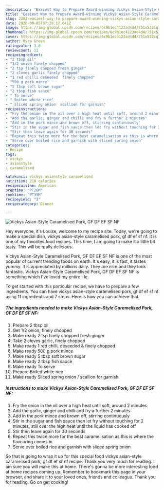 ```yaml
---
description: "Easiest Way to Prepare Award-winning Vickys Asian-Style Caramelised Pork, GF DF EF SF NF"
title: "Easiest Way to Prepare Award-winning Vickys Asian-Style Caramelised Pork, GF DF EF SF NF"
slug: 2283-easiest-way-to-prepare-award-winning-vickys-asian-style-caramelised-pork-gf-df-ef-sf-nf
date: 2020-09-05T07:20:17.641Z
image: https://img-global.cpcdn.com/recipes/6c9b1ec4123ad4d4/751x532cq70/vickys-asian-style-caramelised-pork-gf-df-ef-sf-nf-recipe-main-photo.jpg
thumbnail: https://img-global.cpcdn.com/recipes/6c9b1ec4123ad4d4/751x532cq70/vickys-asian-style-caramelised-pork-gf-df-ef-sf-nf-recipe-main-photo.jpg
cover: https://img-global.cpcdn.com/recipes/6c9b1ec4123ad4d4/751x532cq70/vickys-asian-style-caramelised-pork-gf-df-ef-sf-nf-recipe-main-photo.jpg
author: Myra Green
ratingvalue: 3.8
reviewcount: 11
recipeingredient:
- "2 tbsp oil"
- "1/2 onion finely chopped"
- "2 tsp finely chopped fresh ginger"
- "2 cloves garlic finely chopped"
- "1 red chilli deseeded  finely chopped"
- "500 g pork mince"
- "5 tbsp soft brown sugar"
- "2 tbsp fish sauce"
- " To serve"
- " Boiled white rice"
- " Sliced spring onion  scallion for garnish"
recipeinstructions:
- "Fry the onion in the oil over a high heat until soft, around 2 minutes"
- "Add the garlic, ginger and chilli and fry a further 2 minutes"
- "Add in the pork mince and brown off, stirring continuously"
- "Stir in the sugar and fish sauce then let fry without touching for 2 minutes, still over the high heat until the liquid has cooked off"
- "Stir then leave again for 30 seconds"
- "Repeat this twice more for the best caramelisation as this is where the flavouring comes in"
- "Serve over boiled rice and garnish with sliced spring onion"
categories:
- Recipe
tags:
- vickys
- asianstyle
- caramelised

katakunci: vickys asianstyle caramelised 
nutrition: 219 calories
recipecuisine: American
preptime: "PT26M"
cooktime: "PT39M"
recipeyield: "3"
recipecategory: Dinner

---
```



![Vickys Asian-Style Caramelised Pork, GF DF EF SF NF](https://img-global.cpcdn.com/recipes/6c9b1ec4123ad4d4/751x532cq70/vickys-asian-style-caramelised-pork-gf-df-ef-sf-nf-recipe-main-photo.jpg)

Hey everyone, it's Louise, welcome to my recipe site. Today, we're going to make a special dish, vickys asian-style caramelised pork, gf df ef sf nf. It is one of my favorites food recipes. This time, I am going to make it a little bit tasty. This will be really delicious.



Vickys Asian-Style Caramelised Pork, GF DF EF SF NF is one of the most popular of current trending foods on earth. It's easy, it is fast, it tastes yummy. It is appreciated by millions daily. They are nice and they look fantastic. Vickys Asian-Style Caramelised Pork, GF DF EF SF NF is something which I've loved my entire life.


To get started with this particular recipe, we have to prepare a few ingredients. You can have vickys asian-style caramelised pork, gf df ef sf nf using 11 ingredients and 7 steps. Here is how you can achieve that.

<!--inarticleads1-->

##### The ingredients needed to make Vickys Asian-Style Caramelised Pork, GF DF EF SF NF:

1. Prepare 2 tbsp oil
1. Get 1/2 onion, finely chopped
1. Make ready 2 tsp finely chopped fresh ginger
1. Take 2 cloves garlic, finely chopped
1. Make ready 1 red chilli, deseeded &amp; finely chopped
1. Make ready 500 g pork mince
1. Make ready 5 tbsp soft brown sugar
1. Make ready 2 tbsp fish sauce
1. Make ready  To serve
1. Prepare  Boiled white rice
1. Make ready  Sliced spring onion / scallion for garnish




<!--inarticleads2-->

##### Instructions to make Vickys Asian-Style Caramelised Pork, GF DF EF SF NF:

1. Fry the onion in the oil over a high heat until soft, around 2 minutes
1. Add the garlic, ginger and chilli and fry a further 2 minutes
1. Add in the pork mince and brown off, stirring continuously
1. Stir in the sugar and fish sauce then let fry without touching for 2 minutes, still over the high heat until the liquid has cooked off
1. Stir then leave again for 30 seconds
1. Repeat this twice more for the best caramelisation as this is where the flavouring comes in
1. Serve over boiled rice and garnish with sliced spring onion




So that is going to wrap it up for this special food vickys asian-style caramelised pork, gf df ef sf nf recipe. Thank you very much for reading. I am sure you will make this at home. There's gonna be more interesting food at home recipes coming up. Remember to bookmark this page in your browser, and share it to your loved ones, friends and colleague. Thank you for reading. Go on get cooking!
